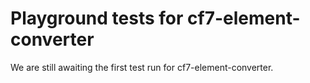 # Playground tests for cf7-element-converter
We are still awaiting the first test run for cf7-element-converter.
